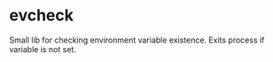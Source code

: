 # evcheck
Small lib for checking environment variable existence. Exits process if variable is not set.
